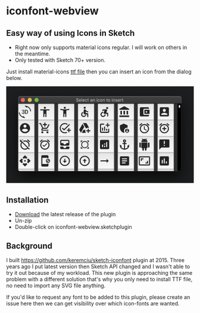 # iconfont-webview

## Easy way of using Icons in Sketch

- Right now only supports material icons regular. I will work on others in the meantime.
- Only tested with Sketch 70+ version.

Just install material-icons [ttf file](https://github.com/google/material-design-icons/tree/master/font) then you can insert an icon from the dialog below.

![demo interface](/assets/screenshot.png "how it looks")

## Installation

- [Download](../../releases/latest/download/iconfont-webview.sketchplugin.zip) the latest release of the plugin
- Un-zip
- Double-click on iconfont-webview.sketchplugin

## Background

I built https://github.com/keremciu/sketch-iconfont plugin at 2015. Three years ago I put latest version then Sketch API changed and I wasn't able to try it out because of my workload. This new plugin is approaching the same problem with a different solution that's why you only need to install TTF file, no need to import any SVG file anything.

If you'd like to request any font to be added to this plugin, please create an issue here then we can get visibility over which icon-fonts are wanted.
